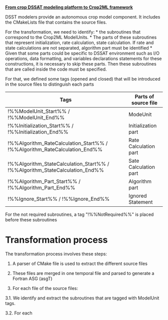 
<u> **From crop DSSAT modeling platform to Crop2ML framework** </u>

DSST modelers provide an autonomous crop model component.
It includes the CMakeLists file that contains the source files.

For the transformation, we need to identify:
    * the subroutines that correspond to the Crop2ML ModelUnits. 
    * The parts of these subroutines that represent initialization, rate calculation, state calculation. If rate and state  calculations are not separated, algorithm part must be identified 
    * Given that some parts could be specific to DSSAT environment such as I/O operations, data formatting, and variables declarations statements for these constructions, it is necessary to skip these parts. Then these subroutines that are called inside the code must be specified.

For that, we defined some tags (opened and closed) that will be introduced in the source files to distinguish each parts

                             
|Tags  |Parts of source file|
|-----|--------|
|!%%ModelUnit_Start%% / !%%ModelUnit_End%% | ModeUnit     |
|!%%Initialization_Start%% / !%%Initialization_End%%  | Initialization part      |
|!%%Algorithm_RateCalculation_Start%% / !%%Algorithm_RateCalculation_End%% | Rate Calculation part
|!%%Algorithm_StateCalculation_Start%% / !%%Algorithm_StateCalculation_End%% | Sate Calculation part 
|!%%Algorithm_Part_Start%% / !%%Algorithm_Part_End%%| Algorithm part  
|!%%Ignore_Start%% / !%%Ignore_End%%| Ignored Statement

For the not required subroutines, a tag "!%%NotRequired%%" is placed before these subroutines

Transformation process
======================
The transformation process involves these steps:

1. A parser of CMake file is used to extract the different source files


2. These files are merged in one temporal file and parsed to generate a Fortran ASG (asgT)

3. For each file of the source files:

3.1. We identify and extract the subroutines that are tagged with ModelUnit tags.

3.2. For each 


